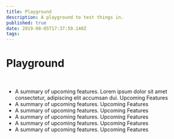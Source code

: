 ```yaml
---
title: Playground
description: A playground to test things in.
published: true
date: 2019-08-05T17:37:59.140Z
tags: 
---
```


# Playground
&nbsp;

<div class="sitemap">
  <ul>
    <li>
      <span class="description">A summary of upcoming features. Lorem ipsum dolor sit amet consectetur, adipiscing elit accumsan dui.</span>
      <span class="title">Upcoming Features</span>
    </li>
    <li>
      <span class="description">A summary of upcoming features.</span>
      <span class="title">Upcoming Features</span>
    </li>
    <li>
      <span class="description">A summary of upcoming features.</span>
      <span class="title">Upcoming Features</span>
    </li>
    <li>
      <span class="description">A summary of upcoming features.</span>
      <span class="title">Upcoming Features</span>
    </li>
    <li>
      <span class="description">A summary of upcoming features.</span>
      <span class="title">Upcoming Features</span>
    </li>
    <li>
      <span class="description">A summary of upcoming features.</span>
      <span class="title">Upcoming Features</span>
    </li>
  </ul>
</div>